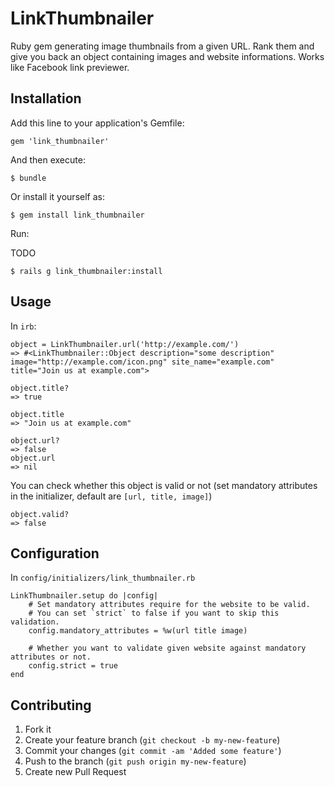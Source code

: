 # LinkThumbnailer

Ruby gem generating image thumbnails from a given URL. Rank them and give you back an object containing images and website informations. Works like Facebook link previewer.

## Installation

Add this line to your application's Gemfile:

    gem 'link_thumbnailer'

And then execute:

    $ bundle

Or install it yourself as:

    $ gem install link_thumbnailer
    
Run:

TODO

	$ rails g link_thumbnailer:install

## Usage

In `irb`:

	object = LinkThumbnailer.url('http://example.com/')
	=> #<LinkThumbnailer::Object description="some description" image="http://example.com/icon.png" site_name="example.com" title="Join us at example.com">
	
	object.title?
 	=> true
 	
 	object.title
 	=> "Join us at example.com"
 	
 	object.url?
	=> false 
	object.url
	=> nil

You can check whether this object is valid or not (set mandatory attributes in the initializer, default are `[url, title, image]`)

	object.valid?
 	=> false

## Configuration

In `config/initializers/link_thumbnailer.rb`

	LinkThumbnailer.setup do |config|
		# Set mandatory attributes require for the website to be valid.
		# You can set `strict` to false if you want to skip this validation.
		config.mandatory_attributes = %w(url title image)
		
		# Whether you want to validate given website against mandatory attributes or not.
		config.strict = true
	end
	

## Contributing

1. Fork it
2. Create your feature branch (`git checkout -b my-new-feature`)
3. Commit your changes (`git commit -am 'Added some feature'`)
4. Push to the branch (`git push origin my-new-feature`)
5. Create new Pull Request
